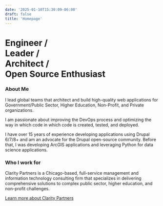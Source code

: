 ```yaml
---
date: '2025-01-10T15:30:09-06:00'
draft: false
title: 'Homepage'
---
```


# Engineer /<br/>Leader /<br/>Architect /<br/>Open Source Enthusiast
### About Me
I lead global teams that architect and build high-quality web applications for Government/Public Sector, Higher Education, Non-Profit, and Private organizations.

I am passionate about improving the DevOps process and optimizing the way in which code in which code is created, tested, and deployed.

I have over 15 years of experience developing applications using Drupal 6/7/8+ and am an advocate for the Drupal open-source community.
Before that, I was developing ArcGIS applications and leveraging Python for data science applications.
### Who I work for
Clarity Partners is a Chicago-based, full-service management and information technology consulting firm that specializes in delivering comprehensive solutions to complex public sector, higher education, and non-profit challenges.

[Learn more about Clarity Partners](https://www.claritypartners.com/who-we-are/firm-overview/)